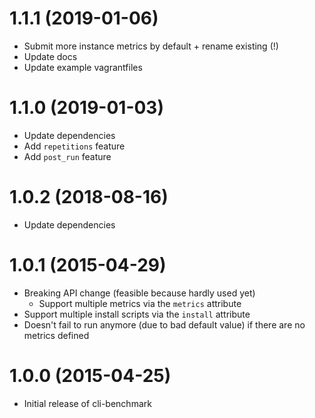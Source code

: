 # 1.1.1 (2019-01-06)

* Submit more instance metrics by default + rename existing (!)
* Update docs
* Update example vagrantfiles

# 1.1.0 (2019-01-03)

* Update dependencies
* Add `repetitions` feature
* Add `post_run` feature

# 1.0.2 (2018-08-16)

* Update dependencies

# 1.0.1 (2015-04-29)

* Breaking API change (feasible because hardly used yet)
    * Support multiple metrics via the `metrics` attribute
* Support multiple install scripts via the `install` attribute
* Doesn't fail to run anymore (due to bad default value) if there are no metrics defined

# 1.0.0 (2015-04-25)

* Initial release of cli-benchmark
